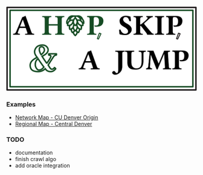 ![A Hop, Skip, & A Jump](./Graphics/LogoE.png)

### Examples
- [Network Map - CU Denver Origin](https://raunchyiguana.github.io/HopSkipJump/NetworkMap/network.html)
- [Regional Map - Central Denver](https://raunchyiguana.github.io/HopSkipJump/RegionMap/region.html)

### TODO
- documentation
- finish crawl algo
- add oracle integration
